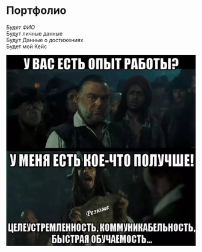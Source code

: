 # **Портфолио**
_Будет ФИО_\
Будут личные данные\
Будут Данные о достижениях\
Будет мой Кейс

![Alt text](image.png)

